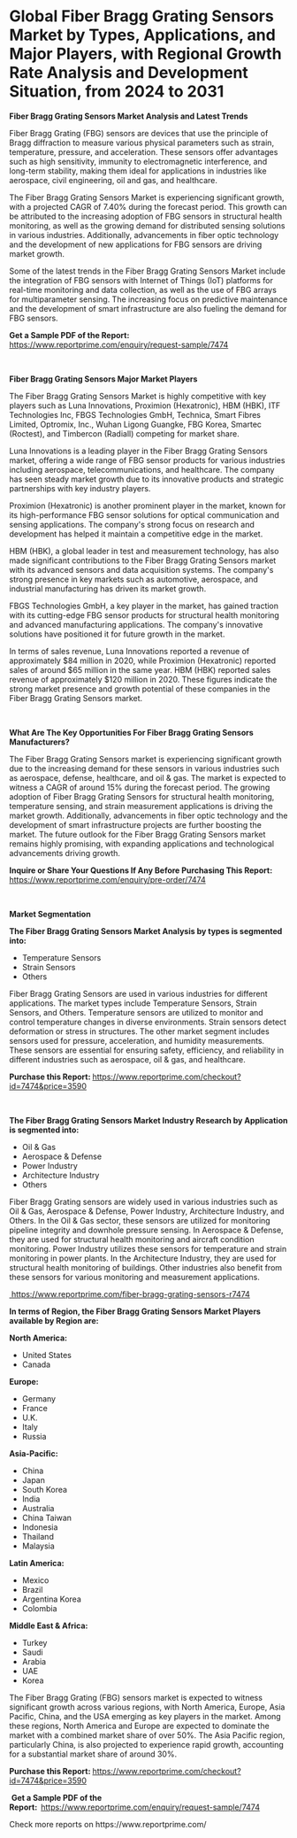 <p><h1>Global Fiber Bragg Grating Sensors Market by Types, Applications, and Major Players, with Regional Growth Rate Analysis and Development Situation, from 2024 to 2031</h1></p><p><strong>Fiber Bragg Grating Sensors Market Analysis and Latest Trends</strong></p>
<p><p>Fiber Bragg Grating (FBG) sensors are devices that use the principle of Bragg diffraction to measure various physical parameters such as strain, temperature, pressure, and acceleration. These sensors offer advantages such as high sensitivity, immunity to electromagnetic interference, and long-term stability, making them ideal for applications in industries like aerospace, civil engineering, oil and gas, and healthcare.</p><p>The Fiber Bragg Grating Sensors Market is experiencing significant growth, with a projected CAGR of 7.40% during the forecast period. This growth can be attributed to the increasing adoption of FBG sensors in structural health monitoring, as well as the growing demand for distributed sensing solutions in various industries. Additionally, advancements in fiber optic technology and the development of new applications for FBG sensors are driving market growth.</p><p>Some of the latest trends in the Fiber Bragg Grating Sensors Market include the integration of FBG sensors with Internet of Things (IoT) platforms for real-time monitoring and data collection, as well as the use of FBG arrays for multiparameter sensing. The increasing focus on predictive maintenance and the development of smart infrastructure are also fueling the demand for FBG sensors.</p></p>
<p><strong>Get a Sample PDF of the Report:&nbsp;</strong> <a href="https://www.reportprime.com/enquiry/request-sample/7474">https://www.reportprime.com/enquiry/request-sample/7474</a></p>
<p>&nbsp;</p>
<p><strong>Fiber Bragg Grating Sensors Major Market Players</strong></p>
<p><p>The Fiber Bragg Grating Sensors Market is highly competitive with key players such as Luna Innovations, Proximion (Hexatronic), HBM (HBK), ITF Technologies Inc, FBGS Technologies GmbH, Technica, Smart Fibres Limited, Optromix, Inc., Wuhan Ligong Guangke, FBG Korea, Smartec (Roctest), and Timbercon (Radiall) competing for market share.</p><p>Luna Innovations is a leading player in the Fiber Bragg Grating Sensors market, offering a wide range of FBG sensor products for various industries including aerospace, telecommunications, and healthcare. The company has seen steady market growth due to its innovative products and strategic partnerships with key industry players.</p><p>Proximion (Hexatronic) is another prominent player in the market, known for its high-performance FBG sensor solutions for optical communication and sensing applications. The company's strong focus on research and development has helped it maintain a competitive edge in the market.</p><p>HBM (HBK), a global leader in test and measurement technology, has also made significant contributions to the Fiber Bragg Grating Sensors market with its advanced sensors and data acquisition systems. The company's strong presence in key markets such as automotive, aerospace, and industrial manufacturing has driven its market growth.</p><p>FBGS Technologies GmbH, a key player in the market, has gained traction with its cutting-edge FBG sensor products for structural health monitoring and advanced manufacturing applications. The company's innovative solutions have positioned it for future growth in the market.</p><p>In terms of sales revenue, Luna Innovations reported a revenue of approximately $84 million in 2020, while Proximion (Hexatronic) reported sales of around $65 million in the same year. HBM (HBK) reported sales revenue of approximately $120 million in 2020. These figures indicate the strong market presence and growth potential of these companies in the Fiber Bragg Grating Sensors market.</p></p>
<p>&nbsp;</p>
<p><strong>What Are The Key Opportunities For Fiber Bragg Grating Sensors Manufacturers?</strong></p>
<p><p>The Fiber Bragg Grating Sensors market is experiencing significant growth due to the increasing demand for these sensors in various industries such as aerospace, defense, healthcare, and oil & gas. The market is expected to witness a CAGR of around 15% during the forecast period. The growing adoption of Fiber Bragg Grating Sensors for structural health monitoring, temperature sensing, and strain measurement applications is driving the market growth. Additionally, advancements in fiber optic technology and the development of smart infrastructure projects are further boosting the market. The future outlook for the Fiber Bragg Grating Sensors market remains highly promising, with expanding applications and technological advancements driving growth.</p></p>
<p><strong>Inquire or Share Your Questions If Any Before Purchasing This Report:</strong> <a href="https://www.reportprime.com/enquiry/pre-order/7474">https://www.reportprime.com/enquiry/pre-order/7474</a></p>
<p>&nbsp;</p>
<p><strong>Market Segmentation</strong></p>
<p><strong>The Fiber Bragg Grating Sensors Market Analysis by types is segmented into:</strong></p>
<p><ul><li>Temperature Sensors</li><li>Strain Sensors</li><li>Others</li></ul></p>
<p><p>Fiber Bragg Grating Sensors are used in various industries for different applications. The market types include Temperature Sensors, Strain Sensors, and Others. Temperature sensors are utilized to monitor and control temperature changes in diverse environments. Strain sensors detect deformation or stress in structures. The other market segment includes sensors used for pressure, acceleration, and humidity measurements. These sensors are essential for ensuring safety, efficiency, and reliability in different industries such as aerospace, oil & gas, and healthcare.</p></p>
<p><strong>Purchase this Report:&nbsp;</strong><a href="https://www.reportprime.com/checkout?id=7474&price=3590">https://www.reportprime.com/checkout?id=7474&price=3590</a></p>
<p>&nbsp;</p>
<p><strong>The Fiber Bragg Grating Sensors Market Industry Research by Application is segmented into:</strong></p>
<p><ul><li>Oil & Gas</li><li>Aerospace & Defense</li><li>Power Industry</li><li>Architecture Industry</li><li>Others</li></ul></p>
<p><p>Fiber Bragg Grating sensors are widely used in various industries such as Oil & Gas, Aerospace & Defense, Power Industry, Architecture Industry, and Others. In the Oil & Gas sector, these sensors are utilized for monitoring pipeline integrity and downhole pressure sensing. In Aerospace & Defense, they are used for structural health monitoring and aircraft condition monitoring. Power Industry utilizes these sensors for temperature and strain monitoring in power plants. In the Architecture Industry, they are used for structural health monitoring of buildings. Other industries also benefit from these sensors for various monitoring and measurement applications.</p></p>
<p><a href="https://www.reportprime.com/fiber-bragg-grating-sensors-r7474">&nbsp;https://www.reportprime.com/fiber-bragg-grating-sensors-r7474</a></p>
<p><strong>In terms of Region, the Fiber Bragg Grating Sensors Market Players available by Region are:</strong></p>
<p>
    <p> <strong> North America: </strong>
        <ul>
            <li>United States</li>
            <li>Canada</li>
        </ul>
        </p> 
    <p> <strong> Europe: </strong>
        <ul>
            <li>Germany</li>
            <li>France</li>
            <li>U.K.</li>
            <li>Italy</li>
            <li>Russia</li>
        </ul>
        </p> 
    <p> <strong> Asia-Pacific: </strong>
        <ul>
            <li>China</li>
            <li>Japan</li>
            <li>South Korea</li>
            <li>India</li>
            <li>Australia</li>
            <li>China Taiwan</li>
            <li>Indonesia</li>
            <li>Thailand</li>
            <li>Malaysia</li>
        </ul>
        </p> 
    <p> <strong> Latin America: </strong>
        <ul>
            <li>Mexico</li>
            <li>Brazil</li>
            <li>Argentina Korea</li>
            <li>Colombia</li>
        </ul>
        </p> 
    <p> <strong> Middle East & Africa: </strong>
        <ul>
            <li>Turkey</li>
            <li>Saudi</li>
            <li>Arabia</li>
            <li>UAE</li>
            <li>Korea</li>
        </ul>
    </p>
    </p>
<p><p>The Fiber Bragg Grating (FBG) sensors market is expected to witness significant growth across various regions, with North America, Europe, Asia Pacific, China, and the USA emerging as key players in the market. Among these regions, North America and Europe are expected to dominate the market with a combined market share of over 50%. The Asia Pacific region, particularly China, is also projected to experience rapid growth, accounting for a substantial market share of around 30%.</p></p>
<p><strong>Purchase this Report: </strong><a href="https://www.reportprime.com/checkout?id=7474&price=3590">https://www.reportprime.com/checkout?id=7474&price=3590</a></p>
<p>&nbsp;<strong>Get a Sample PDF of the Report:&nbsp;&nbsp;</strong><a href="https://www.reportprime.com/enquiry/request-sample/7474">https://www.reportprime.com/enquiry/request-sample/7474</a></p>
<p><strong></strong></p>
<p>Check more reports on https://www.reportprime.com/</p>